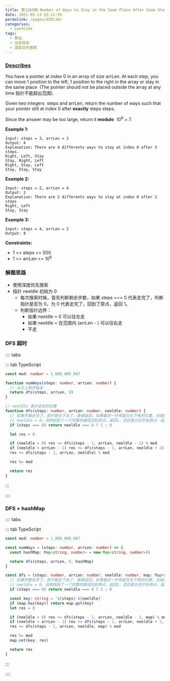 ```yaml
---
title: 第1269题-Number of Ways to Stay in the Same Place After Some Steps
date: 2021-05-13 15:11:55
permalink: /pages/d39c34/
categories:
  - LeetCode
tags:
  - 算法
  - 动态规划
  - 深度优先搜索
---
```


### [Describes](https://leetcode-cn.com/problems/number-of-ways-to-stay-in-the-same-place-after-some-steps/)

You have a pointer at index <span class="span-shadow">0</span> in an array of size <span class="span-shadow">arrLen</span>. At each step, you can move 1 position to the left, 1 position to the right in the array or stay in the same place  (The pointer should not be placed outside the array at any time 指针不能超出范围).

Given two integers  <span class="span-shadow">steps</span> and <span class="span-shadow">arrLen</span>, return the number of ways such that your pointer still at index <span class="span-shadow">0</span> after **exactly** <span class="span-shadow">steps</span> steps.

Since the answer may be too large, return it **modulo**  <span class="span-shadow">10<sup>9</sup> + 7</span>.

<!-- more -->

**Example 1:**

```
Input: steps = 3, arrLen = 2
Output: 4
Explanation: There are 4 differents ways to stay at index 0 after 3 steps.
Right, Left, Stay
Stay, Right, Left
Right, Stay, Left
Stay, Stay, Stay
```

**Example 2:**

```
Input: steps = 2, arrLen = 4
Output: 2
Explanation: There are 2 differents ways to stay at index 0 after 2 steps
Right, Left
Stay, Stay
```

**Example 3:**

```
Input: steps = 4, arrLen = 2
Output: 8
```

**Constraints:**

- <span class="span-shadow">1 <= steps <= 500</span>
- <span class="span-shadow">1 <= arrLen <= 10<sup>6</sup></span>

### 解题思路

- 使用深度优先搜索
- 指针 neeldle 初始为 0
  - 每次搜索时候，首先判断剩余步数，如果 steps === 0 代表走完了，判断指针是否为 0，为 0 代表走完了，回到了原点，返回 1。
  - 判断指针边界：
    - 如果 neeldle > 0 可以往左走
    - 如果 neeldle < 在范围内 (arrLen - ) 可以往右走
    - 不走

### DFS 超时

:::: tabs

::: tab TypeScript

```TypeScript
const mod: number = 1_000_000_007

function numWays(steps: number, arrLen: number) {
  // 从左上角开始走
  return dfs(steps, arrLen, 0)
}

// neeldle 表示走到的位置
function dfs(steps: number, arrLen: number, neeldle: number) {
  // 如果步数走完了，就不能往下走了，直接返回，如果最后一步停留在左下角的位置，也就是
  // neeldle = 0，说明找到了一个完整的路径回到原点，返回1，否则表示回不到原点，返回0；
  if (steps === 0) return neeldle === 0 ? 1 : 0

  let res = 0

  if (neeldle > 0) res += dfs(steps - 1, arrLen, neeldle - 1) % mod
  if (neeldle < arrLen - 1) res += dfs(steps - 1, arrLen, neeldle + 1) % mod
  res += dfs(steps - 1, arrLen, neeldle) % mod

  res %= mod

  return res
}
```

:::

::::

### DFS + hashMap

:::: tabs

::: tab TypeScript

```TypeScript
const mod: number = 1_000_000_007

const numWays = (steps: number, arrLen: number) => {
  const hashMap: Map<string, number> = new Map<string, number>()

  return dfs(steps, arrLen, 0, hashMap)
}

const dfs = (steps: number, arrLen: number, neeldle: number, map: Map<string, number>) => {
  // 如果步数走完了，就不能往下走了，直接返回，如果最后一步停留在左下角的位置，也就是
  // neeldle = 0，说明找到了一个完整的路径回到原点，返回1，否则表示回不到原点，返回0；
  if (steps === 0) return neeldle === 0 ? 1 : 0

  const key: string = `${steps}-${neeldle}`
  if (map.has(key)) return map.get(key)
  let res = 0

  if (neeldle > 0) res += dfs(steps - 1, arrLen, neeldle - 1, map) % mod
  if (neeldle < arrLen - 1) res += dfs(steps - 1, arrLen, neeldle + 1, map) % mod
  res += dfs(steps - 1, arrLen, neeldle, map) % mod

  res %= mod
  map.set(key, res)

  return res
}
```

:::

::::
